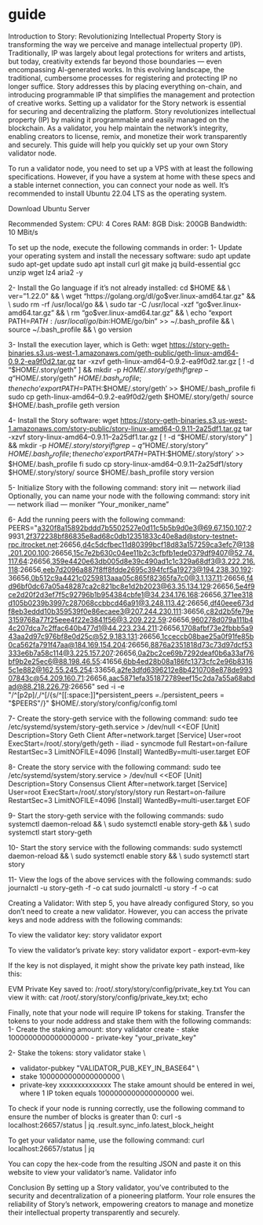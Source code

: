 # guide
Introduction to Story: Revolutionizing Intellectual Property
Story is transforming the way we perceive and manage intellectual property (IP). Traditionally, IP was largely about legal protections for writers and artists, but today, creativity extends far beyond those boundaries — even encompassing AI-generated works. In this evolving landscape, the traditional, cumbersome processes for registering and protecting IP no longer suffice. Story addresses this by placing everything on-chain, and introducing programmable IP that simplifies the management and protection of creative works. Setting up a validator for the Story network is essential for securing and decentralizing the platform. Story revolutionizes intellectual property (IP) by making it programmable and easily managed on the blockchain. As a validator, you help maintain the network’s integrity, enabling creators to license, remix, and monetize their work transparently and securely. This guide will help you quickly set up your own Story validator node.

To run a validator node, you need to set up a VPS with at least the following specifications. However, if you have a system at home with these specs and a stable internet connection, you can connect your node as well. It’s recommended to install Ubuntu 22.04 LTS as the operating system.

Download Ubuntu Server

Recommended System:
CPU: 4 Cores RAM: 8GB Disk: 200GB Bandwidth: 10 MBit/s

To set up the node, execute the following commands in order:
1- Update your operating system and install the necessary software:
sudo apt update sudo apt-get update sudo apt install curl git make jq build-essential gcc unzip wget lz4 aria2 -y

2- Install the Go language if it’s not already installed:
cd $HOME && \ ver=”1.22.0" && \ wget “https://golang.org/dl/go$ver.linux-amd64.tar.gz" && \ sudo rm -rf /usr/local/go && \ sudo tar -C /usr/local -xzf “go$ver.linux-amd64.tar.gz” && \ rm “go$ver.linux-amd64.tar.gz” && \ echo “export PATH=$PATH:/usr/local/go/bin:$HOME/go/bin” >> ~/.bash_profile && \ source ~/.bash_profile && \ go version

3- Install the execution layer, which is Geth:
wget https://story-geth-binaries.s3.us-west-1.amazonaws.com/geth-public/geth-linux-amd64-0.9.2-ea9f0d2.tar.gz tar -xzvf geth-linux-amd64–0.9.2-ea9f0d2.tar.gz [ ! -d “$HOME/.story/geth” ] && mkdir -p $HOME/.story/geth if ! grep -q “$HOME/.story/geth” $HOME/.bash_profile; then echo ‘export PATH=$PATH:$HOME/.story/geth’ >> $HOME/.bash_profile fi sudo cp geth-linux-amd64–0.9.2-ea9f0d2/geth $HOME/.story/geth/ source $HOME/.bash_profile geth version

4- Install the Story software:
wget https://story-geth-binaries.s3.us-west-1.amazonaws.com/story-public/story-linux-amd64-0.9.11-2a25df1.tar.gz tar -xzvf story-linux-amd64–0.9.11–2a25df1.tar.gz [ ! -d “$HOME/.story/story” ] && mkdir -p $HOME/.story/story if ! grep -q “$HOME/.story/story” $HOME/.bash_profile; then echo ‘export PATH=$PATH:$HOME/.story/story’ >> $HOME/.bash_profile fi sudo cp story-linux-amd64–0.9.11–2a25df1/story $HOME/.story/story/ source $HOME/.bash_profile story version

5- Initialize Story with the following command:
story init — network iliad Optionally, you can name your node with the following command: story init — network iliad — moniker “Your_moniker_name”

6- Add the running peers with the following command:
PEERS="a320f8a15892bddd7b5502527e0d11c5b5b9d0e3@69.67.150.107:29931,2f372238bf86835e8ad68c0db12351833c40e8ad@story-testnet-rpc.itrocket.net:26656,d4c5dcfbec11d80399bcf18d83a157259ca3efc7@138.201.200.100:26656,15c7e2b630c04ee11b2c3cfbfb1ede0379df9407@52.74.117.64:26656,359e4420e63db005d8e39c490ad1c1c329a68df3@3.222.216.118:26656,eeb7d2096a887f8ff8fdde2695c394fcf5a19273@194.238.30.192:36656,0b512c9a4421c0259813aaa05c865f82365fa7c0@3.1.137.11:26656,f4d96bf0dc67a05a48287ca2c821bc8e1d2b2023@63.35.134.129:26656,5e4f9ce2d20f2d3ef7f5c92796b1b954384cbfe1@34.234.176.168:26656,371ee318d105b0239b3997c287068ccbbcd46a91@3.248.113.42:26656,df40eee673df8eb3eddd10b359539f0e86ecaee3@207.244.230.111:36656,c82d2b5fe79e3159768a77f25eee4f22e3841f56@3.209.222.59:26656,960278d079a111b44c207dca7c2ffac640b477d1@44.223.234.211:26656,1708afbf73e2fbbb5a943aa2d97c976bf8e0d25c@52.9.183.131:26656,1cceccb08bae25a0f91fe85b0ca562fa791f47aa@184.169.154.204:26656,8876a2351818d73c73d97dcf53333e6b7a58c114@3.225.157.207:26656,0a2bc2ce69b7292deaf0b6a33af76bf9b2e25ec6@88.198.46.55:41656,6bb4ed28b08a186fc1373cfc2e96b83165c1e882@162.55.245.254:33656,a2fe3dfd6396212e8b4210708e878de99307843c@54.209.160.71:26656,aac5871efa351872789eef15c2da7a55a68abdad@88.218.226.79:26656" sed -i -e "/^\[p2p\]/,/^\[/{s/^[[:space:]]*persistent_peers *=.*/persistent_peers = \"$PEERS\"/}" $HOME/.story/story/config/config.toml

7- Create the story-geth service with the following command:
sudo tee /etc/systemd/system/story-geth.service > /dev/null <<EOF [Unit] Description=Story Geth Client After=network.target [Service] User=root ExecStart=/root/.story/geth/geth - iliad - syncmode full Restart=on-failure RestartSec=3 LimitNOFILE=4096 [Install] WantedBy=multi-user.target EOF

8- Create the story service with the following command:
sudo tee /etc/systemd/system/story.service > /dev/null <<EOF [Unit] Description=Story Consensus Client After=network.target [Service] User=root ExecStart=/root/.story/story/story run Restart=on-failure RestartSec=3 LimitNOFILE=4096 [Install] WantedBy=multi-user.target EOF

9- Start the story-geth service with the following commands:
sudo systemctl daemon-reload && \ sudo systemctl enable story-geth && \ sudo systemctl start story-geth

10- Start the story service with the following commands:
sudo systemctl daemon-reload && \ sudo systemctl enable story && \ sudo systemctl start story

11- View the logs of the above services with the following commands:
sudo journalctl -u story-geth -f -o cat sudo journalctl -u story -f -o cat

Creating a Validator:
With step 5, you have already configured Story, so you don’t need to create a new validator. However, you can access the private keys and node address with the following commands:

To view the validator key:
story validator export

To view the validator’s private key:
story validator export - export-evm-key

If the key is not displayed, it might show the private key path instead, like this:

EVM Private Key saved to: /root/.story/story/config/private_key.txt
You can view it with:
cat /root/.story/story/config/private_key.txt; echo

Finally, note that your node will require IP tokens for staking. Transfer the tokens to your node address and stake them with the following commands:
1- Create the staking amount:
story validator create - stake 1000000000000000000 - private-key "your_private_key"

2- Stake the tokens:
story validator stake \
- validator-pubkey "VALIDATOR_PUB_KEY_IN_BASE64" \
- stake 1000000000000000000 \
- private-key xxxxxxxxxxxxxx 
The stake amount should be entered in wei, where 1 IP token equals 1000000000000000000 wei.

To check if your node is running correctly, use the following command to ensure the number of blocks is greater than 0:
curl -s localhost:26657/status | jq .result.sync_info.latest_block_height

To get your validator name, use the following command:
curl localhost:26657/status | jq

You can copy the hex-code from the resulting JSON and paste it on this website to view your validator’s name. Validator info

Conclusion
By setting up a Story validator, you’ve contributed to the security and decentralization of a pioneering platform. Your role ensures the reliability of Story’s network, empowering creators to manage and monetize their intellectual property transparently and securely.
